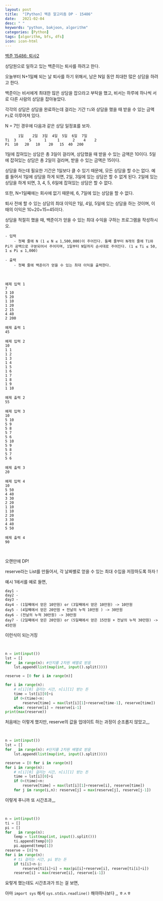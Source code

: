 ```yaml
---
layout: post
title:  "[Python] 백준 알고리즘 DP - 15486"
date:   2021-02-04
desc: " "
keywords: "python, bakjoon, algorithm"
categories: [Python]
tags: [algorithm, bfs, dfs]
icon: icon-html
---
```



[백준 15486: 퇴사2](https://www.acmicpc.net/problem/154867)

상담원으로 일하고 있는 백준이는 퇴사를 하려고 한다.

오늘부터 N+1일째 되는 날 퇴사를 하기 위해서, 남은 N일 동안 최대한 많은 상담을 하려고 한다.

백준이는 비서에게 최대한 많은 상담을 잡으라고 부탁을 했고, 비서는 하루에 하나씩 서로 다른 사람의 상담을 잡아놓았다.

각각의 상담은 상담을 완료하는데 걸리는 기간 `Ti`와 상담을 했을 때 받을 수 있는 금액 `Pi`로 이루어져 있다.

N = 7인 경우에 다음과 같은 상담 일정표를 보자.

```
 	  1일	2일	3일	4일	5일	6일	7일
Ti	3	   5	  1 	1	   2   	4	 2
Pi	10	 20	  10	20	 15	 40	 200
```

1일에 잡혀있는 상담은 총 3일이 걸리며, 상담했을 때 받을 수 있는 금액은 10이다. 5일에 잡혀있는 상담은 총 2일이 걸리며, 받을 수 있는 금액은 15이다.

상담을 하는데 필요한 기간은 1일보다 클 수 있기 때문에, 모든 상담을 할 수는 없다. 예를 들어서 1일에 상담을 하게 되면, 2일, 3일에 있는 상담은 할 수 없게 된다. 2일에 있는 상담을 하게 되면, 3, 4, 5, 6일에 잡혀있는 상담은 할 수 없다.

또한, N+1일째에는 회사에 없기 때문에, 6, 7일에 있는 상담을 할 수 없다.

퇴사 전에 할 수 있는 상담의 최대 이익은 1일, 4일, 5일에 있는 상담을 하는 것이며, 이때의 이익은 10+20+15=45이다.

상담을 적절히 했을 때, 백준이가 얻을 수 있는 최대 수익을 구하는 프로그램을 작성하시오.



```
- 입력
    - 첫째 줄에 N (1 ≤ N ≤ 1,500,000)이 주어진다. 둘째 줄부터 N개의 줄에 Ti와 Pi가 공백으로 구분되어서 주어지며, 1일부터 N일까지 순서대로 주어진다. (1 ≤ Ti ≤ 50, 1 ≤ Pi ≤ 1,000)

- 출력
    - 첫째 줄에 백준이가 얻을 수 있는 최대 이익을 출력한다.

```

<br>


```
예제 입력 1
7
3 10
5 20
1 10
1 20
2 15
4 40
2 200

예제 출력 1
45
```

```
예제 입력 2
10
1 1
1 2
1 3
1 4
1 5
1 6
1 7
1 8
1 9
1 10

예제 출력 2
55
```

```
예제 입력 3
10
5 10
5 9
5 8
5 7
5 6
5 10
5 9
5 8
5 7
5 6

예제 출력 3
20
```

```
예제 입력 4
10
5 50
4 40
3 30
2 20
1 10
1 10
2 20
3 30
4 40
5 50

예제 출력 4
90
```

<br>

오랜만에 DP!

reserve라는 List를 만들어서, 각 날짜별로 얻을 수 있는 최대 수입을 저장하도록 하자 !

예시 1에서를 예로 들면,

```
day1 -
day2 -
day3 -
day4 - (1일째에서 얻은 10만원) or (3일째에서 얻은 10만원) -> 10만원
day5 - (4일째에서 얻은 20만원 + 전날의 누적 10만원 ) -> 30만원
day6 - (전날의 누적 30만원) -> 30만원
day7 - (2일째에서 얻은 20만원) or (5일째에서 얻은 15만원 + 전날의 누적 30만원) -> 45만원
```

이런식이 되는거징


<br>


```python
n = int(input())
lst = []
for _ in range(n): #단지를 2차원 배열로 받음
    lst.append(list(map(int, input().split())))

reserve = [0 for i in range(n)]

for i in range(n):
    # n[i][0] 걸리는 시간, n[i][1] 받는 돈
    time = lst[i][0]+i
    if 0<(time)<n:
        reserve[time] = max(lst[i][1]+reserve[time-1], reserve[time])
    else: reserve[i] = reserve[i-1]
print(max(reserve))
```

처음에는 이렇게 했지만, reserve의 값을 업데이트 하는 과정이 순조롭지 않았고,,,

<br>


```python
n = int(input())
lst = []
for _ in range(n): #단지를 2차원 배열로 받음
    lst.append(list(map(int, input().split())))

reserve = [0 for i in range(n)]
for i in range(n):
    # n[i][0] 걸리는 시간, n[i][1] 받는 돈
    time = lst[i][0]+i
    if 0<(time)<n:
        reserve[time] = max(lst[i][1]+reserve[i], reserve[time])
    for j in range(i,n): reserve[j] = max(reserve[j], reserve[j-1])
```

이렇게 푸니까 또 시간초과,,,

<br>



```python
n = int(input())
ti = []
pi = []
for _ in range(n):
    temp = list(map(int, input().split()))
    ti.append(temp[0])
    pi.append(temp[1])
reserve = [0]*n
for i in range(n):
    # ti 걸리는 시간, pi 받는 돈
    if ti[i]<n-i:
        reserve[ti[i]+i] = max(pi[i]+reserve[i], reserve[ti[i]+i])
    reserve[i] = max(reserve[i], reserve[i-1])
```

요렇게 했는데도 시간초과가 뜨는 걸 보면,

아마 `import sys` 해서 `sys.stdin.readline()` 해야하나보다 ,, ㅎㅅㅎ

<br>
